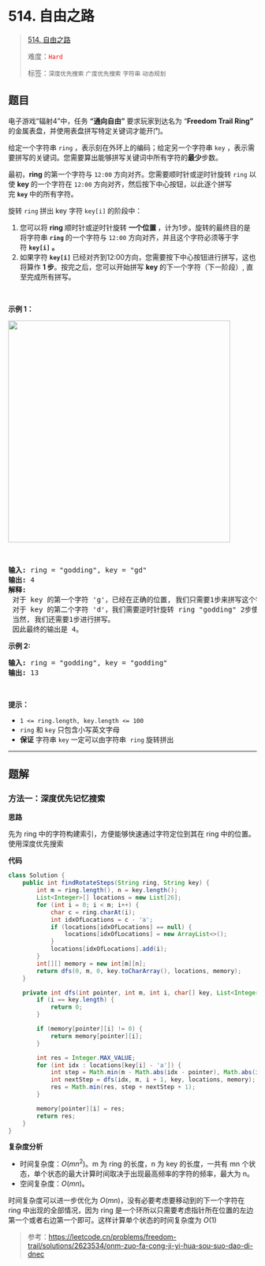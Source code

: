 # 514. 自由之路

> [514. 自由之路](https://leetcode.cn/problems/freedom-trail/)
>
> 难度：<font color=red>`Hard`</font>
>
> 标签：`深度优先搜索` `广度优先搜索` `字符串` `动态规划`

## 题目

<p>电子游戏“辐射4”中，任务 <strong>“通向自由”</strong> 要求玩家到达名为 “<strong>Freedom Trail Ring”</strong> 的金属表盘，并使用表盘拼写特定关键词才能开门。</p>

<p>给定一个字符串&nbsp;<code>ring</code>&nbsp;，表示刻在外环上的编码；给定另一个字符串&nbsp;<code>key</code>&nbsp;，表示需要拼写的关键词。您需要算出能够拼写关键词中所有字符的<strong>最少</strong>步数。</p>

<p>最初，<strong>ring&nbsp;</strong>的第一个字符与 <code>12:00</code> 方向对齐。您需要顺时针或逆时针旋转 <code>ring</code> 以使&nbsp;<strong>key&nbsp;</strong>的一个字符在 <code>12:00</code> 方向对齐，然后按下中心按钮，以此逐个拼写完&nbsp;<strong><code>key</code>&nbsp;</strong>中的所有字符。</p>

<p>旋转&nbsp;<code>ring</code><strong>&nbsp;</strong>拼出 key 字符&nbsp;<code>key[i]</code><strong>&nbsp;</strong>的阶段中：</p>

<ol>
	<li>您可以将&nbsp;<strong>ring&nbsp;</strong>顺时针或逆时针旋转&nbsp;<strong>一个位置&nbsp;</strong>，计为1步。旋转的最终目的是将字符串&nbsp;<strong><code>ring</code>&nbsp;</strong>的一个字符与 <code>12:00</code> 方向对齐，并且这个字符必须等于字符&nbsp;<strong><code>key[i]</code> 。</strong></li>
	<li>如果字符&nbsp;<strong><code>key[i]</code>&nbsp;</strong>已经对齐到12:00方向，您需要按下中心按钮进行拼写，这也将算作&nbsp;<strong>1 步</strong>。按完之后，您可以开始拼写&nbsp;<strong>key&nbsp;</strong>的下一个字符（下一阶段）, 直至完成所有拼写。</li>
</ol>

<p>&nbsp;</p>

<p><strong>示例 1：</strong></p>

<p><img src="https://assets.leetcode.com/uploads/2018/10/22/ring.jpg" style="height: 450px; width: 450px;" /></p>

<center>&nbsp;</center>

<pre>
<strong>输入:</strong> ring = "godding", key = "gd"
<strong>输出:</strong> 4
<strong>解释:</strong>
 对于 key 的第一个字符 'g'，已经在正确的位置, 我们只需要1步来拼写这个字符。 
 对于 key 的第二个字符 'd'，我们需要逆时针旋转 ring "godding" 2步使它变成 "ddinggo"。
 当然, 我们还需要1步进行拼写。
 因此最终的输出是 4。
</pre>

<p><strong>示例 2:</strong></p>

<pre>
<strong>输入:</strong> ring = "godding", key = "godding"
<strong>输出:</strong> 13
</pre>

<p>&nbsp;</p>

<p><strong>提示：</strong></p>

<ul>
	<li><code>1 &lt;= ring.length, key.length &lt;= 100</code></li>
	<li><code>ring</code>&nbsp;和&nbsp;<code>key</code>&nbsp;只包含小写英文字母</li>
	<li><strong>保证</strong> 字符串&nbsp;<code>key</code>&nbsp;一定可以由字符串 &nbsp;<code>ring</code>&nbsp;旋转拼出</li>
</ul>


--------------------

## 题解

### 方法一：深度优先记忆搜索

**思路**

先为 ring 中的字符构建索引，方便能够快速通过字符定位到其在 ring 中的位置。使用深度优先搜索

**代码**

```java
class Solution {
    public int findRotateSteps(String ring, String key) {
        int m = ring.length(), n = key.length();
        List<Integer>[] locations = new List[26];
        for (int i = 0; i < m; i++) {
            char c = ring.charAt(i);
            int idxOfLocations = c - 'a';
            if (locations[idxOfLocations] == null) {
                locations[idxOfLocations] = new ArrayList<>();
            }
            locations[idxOfLocations].add(i);
        }
        int[][] memory = new int[m][n];
        return dfs(0, m, 0, key.toCharArray(), locations, memory);
    }

    private int dfs(int pointer, int m, int i, char[] key, List<Integer>[] locations, int[][] memory) {
        if (i == key.length) {
            return 0;
        }

        if (memory[pointer][i] != 0) {
            return memory[pointer][i];
        }

        int res = Integer.MAX_VALUE;
        for (int idx : locations[key[i] - 'a']) {
            int step = Math.min(m - Math.abs(idx - pointer), Math.abs(idx - pointer));
            int nextStep = dfs(idx, m, i + 1, key, locations, memory);
            res = Math.min(res, step + nextStep + 1);
        }

        memory[pointer][i] = res;
        return res;
    }
}
```

**复杂度分析**

- 时间复杂度：$O(mn^2)$。m 为 ring 的长度，n 为 key 的长度，一共有 mn 个状态，单个状态的最大计算时间取决于出现最高频率的字符的频率，最大为 n。
- 空间复杂度：$O(mn)$。



时间复杂度可以进一步优化为 $O(mn)$，没有必要考虑要移动到的下一个字符在 ring 中出现的全部情况，因为 ring 是一个环所以只需要考虑指针所在位置的左边第一个或者右边第一个即可。这样计算单个状态的时间复杂度为 $O(1)$

> 参考：https://leetcode.cn/problems/freedom-trail/solutions/2623534/onm-zuo-fa-cong-ji-yi-hua-sou-suo-dao-di-dnec

